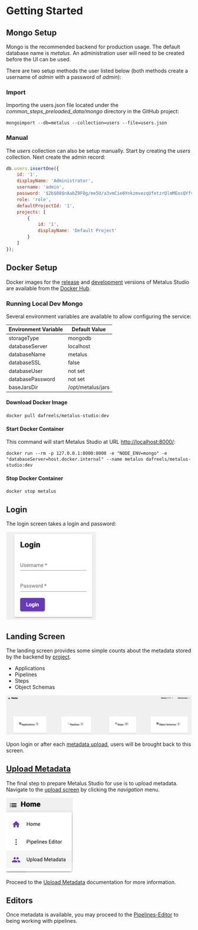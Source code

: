 # Getting Started
## Mongo Setup
Mongo is the recommended backend for production usage. The default database name is _metalus_.
An administration user will need to be created before the UI can be used. 

There are two setup methods the user listed below (both methods create a username of _admin_ 
with a password of _admin_):
 
### Import
Importing the users.json file located under the *common_steps_preloaded_data/mongo* 
directory in the GitHub project:

```shell script
mongoimport --db=metalus --collection=users --file=users.json
```

### Manual
The _users_ collection can also be setup manually. Start by creating the _users_ collection. 
Next create the admin record:

```javascript
db.users.insertOne({
    id: '1',
    displayName: 'Administrator',
    username: 'admin',
    password: '$2b$08$nAabZ9FOg/me5U/a3vmCie0YnkzmvezqUfetzrQlmMEosQYfvI3TK',
    role: 'role',
    defaultProjectId: '1',
    projects: [
        {
            id: '1',
            displayName: 'Default Project'
        }
    ]
});
```
## Docker Setup
Docker images for the [release](https://hub.docker.com/r/dafreels/metalus-studio/tags?page=1&name=latest) and [development](https://hub.docker.com/r/dafreels/metalus-studio/tags?page=1&name=dev) versions of Metalus Studio
are available from the [Docker Hub](https://hub.docker.com/r/dafreels/metalus-studio).
### Running Local Dev Mongo
Several environment variables are available to allow configuring the service:

|Environment Variable|Default Value    |
|--------------------|-----------------|
|storageType         |mongodb          |
|databaseServer      |localhost        |
|databaseName        |metalus          |
|databaseSSL         |false            |
|databaseUser        |not set          |
|databasePassword    |not set          |
|baseJarsDir         |/opt/metalus/jars|

#### Download Docker Image
```shell script
docker pull dafreels/metalus-studio:dev
```
#### Start Docker Container
This command will start Metalus Studio at URL [http://localhost:8000/](http://localhost:8000/):
```shell script
docker run --rm -p 127.0.0.1:8000:8000 -e "NODE_ENV=mongo" -e "databaseServer=host.docker.internal" --name metalus dafreels/metalus-studio:dev
```
#### Stop Docker Container
```shell script
docker stop metalus
```
## Login
The login screen takes a login and password:

![Login Screen](images/login_screen.png)
## Landing Screen
The landing screen provides some simple counts about the metadata stored by the backend by [project](projects.md).

* Applications
* Pipelines
* Steps
* Object Schemas

![Landing Screen](images/landing_screen.png)

Upon login or after each [metadata upload](upload.md), users will be brought back to this screen.

## [Upload Metadata](upload.md)
The final step to prepare Metalus Studio for use is to upload metadata. Navigate to the [upload screen](upload.md) by
clicking the _navigation_ menu.

![Upload Navigation](images/upload_navigation.png)

Proceed to the [Upload Metadata](upload.md) documentation for more information.

## Editors
Once metadata is available, you may proceed to the [Pipelines-Editor](pipeline-editor.md) to being working with pipelines.
